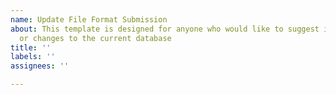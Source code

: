 ```yaml
---
name: Update File Format Submission
about: This template is designed for anyone who would like to suggest improvements
  or changes to the current database
title: ''
labels: ''
assignees: ''

---
```




